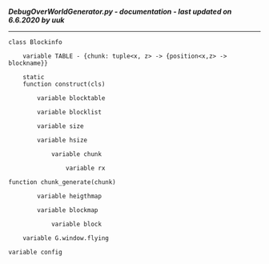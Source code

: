 ***DebugOverWorldGenerator.py - documentation - last updated on 6.6.2020 by uuk***
___

    class Blockinfo

        variable TABLE - {chunk: tuple<x, z> -> {position<x,z> -> blockname}}

        static
        function construct(cls)

            variable blocktable

            variable blocklist

            variable size

            variable hsize

                variable chunk

                    variable rx

    function chunk_generate(chunk)

            variable heigthmap

            variable blockmap

                variable block

        variable G.window.flying

    variable config